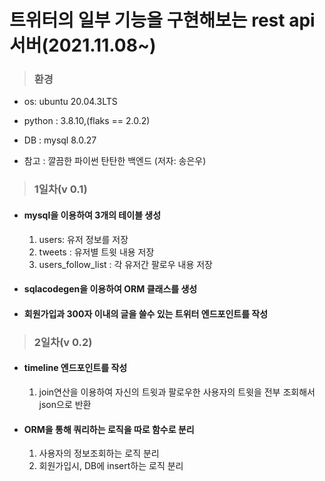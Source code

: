 # 트위터의 일부 기능을 구현해보는 rest api 서버(2021.11.08~)

> ### 환경

- os: ubuntu 20.04.3LTS
- python : 3.8.10,(flaks == 2.0.2)
- DB : mysql 8.0.27

- 참고 : 깔끔한 파이썬 탄탄한 백엔드 (저자: 송은우)

> ### 1일차(v 0.1)

- #### mysql을 이용하여 3개의 테이블 생성

  1. users: 유저 정보를 저장
  2. tweets : 유저별 트윗 내용 저장
  3. users_follow_list : 각 유저간 팔로우 내용 저장

- #### sqlacodegen을 이용하여 ORM 클래스를 생성

- #### 회원가입과 300자 이내의 글을 쓸수 있는 트위터 엔드포인트를 작성

> ### 2일차(v 0.2)

- #### timeline 엔드포인트를 작성

  1. join연산을 이용하여 자신의 트윗과 팔로우한 사용자의 트윗을 전부 조회해서 json으로 반환

- #### ORM을 통해 쿼리하는 로직을 따로 함수로 분리
  1. 사용자의 정보조회하는 로직 분리
  2. 회원가입시, DB에 insert하는 로직 분리
